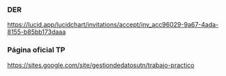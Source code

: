 ### DER 

https://lucid.app/lucidchart/invitations/accept/inv_acc96029-9a67-4ada-8155-b85bb173daaa

### Página oficial TP

https://sites.google.com/site/gestiondedatosutn/trabajo-practico
